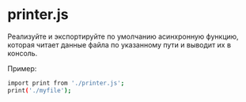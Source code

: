 # printer.js

Реализуйте и экспортируйте по умолчанию асинхронную функцию, которая читает данные файла по указанному пути и выводит их в консоль.

Пример:

```sh
import print from './printer.js';
print('./myfile');
```
